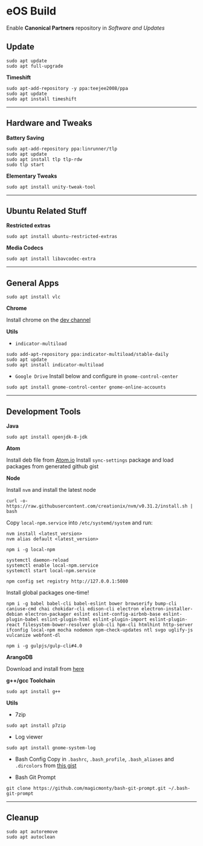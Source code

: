 # eOS Build

Enable **Canonical Partners** repository in _Software and Updates_

## Update

```shell
sudo apt update
sudo apt full-upgrade
```

**Timeshift**

```shell
sudo apt-add-repository -y ppa:teejee2008/ppa
sudo apt update
sudo apt install timeshift
```
---

## Hardware and Tweaks

**Battery Saving**

```shell
sudo apt-add-repository ppa:linrunner/tlp
sudo apt update
sudo apt install tlp tlp-rdw
sudo tlp start
```

**Elementary Tweaks**

```shell
sudo apt install unity-tweak-tool
```

---

## Ubuntu Related Stuff

**Restricted extras**

```shell
sudo apt install ubuntu-restricted-extras
```

**Media Codecs**

```shell
sudo apt install libavcodec-extra
```

---

## General Apps

```shell
sudo apt install vlc
```

**Chrome**

Install chrome on the [dev channel](https://www.google.com/chrome/browser/desktop/index.html?platform=linux&extra=devchannel)

**Utils**

-   `indicator-multiload`

```shell
sudo add-apt-repository ppa:indicator-multiload/stable-daily
sudo apt update
sudo apt install indicator-multiload
```

-   `Google Drive`
    Install below and configure in `gnome-control-center`
```shell
sudo apt install gnome-control-center gnome-online-accounts
```

---

## Development Tools

**Java**

```shell
sudo apt install openjdk-8-jdk
```

**Atom**

Install deb file from [Atom.io](https://atom.io/)
Install `sync-settings` package and load packages from generated github gist

**Node**

Install `nvm` and install the latest node

```shell
curl -o- https://raw.githubusercontent.com/creationix/nvm/v0.31.2/install.sh | bash
```
Copy `local-npm.service` into `/etc/systemd/system` and run:

```shell
nvm install <latest_version>
nvm alias default <latest_version>

npm i -g local-npm

systemctl daemon-reload
systemctl enable local-npm.service
systemctl start local-npm.service
```

```shell
npm config set registry http://127.0.0.1:5080
```

Install global packages one-time!

```shell
npm i -g babel babel-cli babel-eslint bower browserify bump-cli caniuse-cmd chai chokidar-cli edison-cli electron electron-installer-debian electron-packager eslint eslint-config-airbnb-base eslint-plugin-babel eslint-plugin-html eslint-plugin-import eslint-plugin-react filesystem-bower-resolver glob-cli hpm-cli htmlhint http-server ifconfig local-npm mocha nodemon npm-check-updates ntl svgo uglify-js vulcanize webfont-dl
```
```
npm i -g gulpjs/gulp-cli#4.0
```

**ArangoDB**

Download and install from [here](https://www.arangodb.com/download/)

**g++/gcc Toolchain**

```shell
sudo apt install g++
```

**Utils**

-   7zip

```shell
sudo apt install p7zip
```

-   Log viewer

```shell
sudo apt install gnome-system-log
```

-   Bash Config
Copy in `.bashrc`, `.bash_profile`, `.bash_aliases` and `.dircolors` from [this gist](https://gist.github.com/WoodyWoodsta/f120fb38fcb43b0d3996)

-   Bash Git Prompt

```shell
git clone https://github.com/magicmonty/bash-git-prompt.git ~/.bash-git-prompt
```

---

## Cleanup

```shell
sudo apt autoremove
sudo apt autoclean
```
